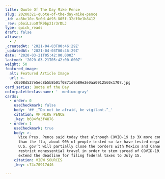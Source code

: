 ```yaml
---
title: Quote Of The Day Mike Pence
slug: 20200321-quote-of-the-day-mike-pence
_id: aa3bc10e-5c0d-4d93-805f-32df0e1b8412
_rev: p5oiLzuoOfR9bp21r3rDLJ
type: quick_reads
draft: false
aliases:
  - /
_createdAt: '2021-04-03T00:46:29Z'
_updatedAt: '2021-04-03T00:46:29Z'
date: '2020-03-21T05:42:00.000Z'
lastmod: '2020-03-21T05:42:00.000Z'
weight: 50
featured_image:
  alt: Featured Article Image
  url: >-
    c0508d527e5ec8b5b8b01f0871d9b89e2e0aa0912560x1707.jpg
card_series: Quote of the Day
colorpaletteclassname: '--medium-gray'
cards:
  - order: 0
    useCheckmark: false
    body: '## _“Do not be afraid, be vigilant.”_'
    citation: VP MIKE PENCE
    _key: b604fa3f4876
  - order: 1
    useCheckmark: true
    body: >-
      Vice Pres. Pence said today that although COVID-19 is 3X more contagious
      than the flu, about 90% of people tested so far have tested negative. The
      U.S. gov’t will partially close the borders with Mexico and Canada to
      restrict nonessential travel in order to stem spread of COVID-19, and
      extend the deadline for filing federal taxes to July 15.
    citation: VIEW SOURCES
    _key: c74c70917d46

---
```

 